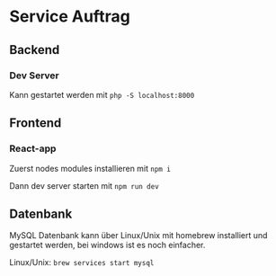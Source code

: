 # Service Auftrag

## Backend 

### Dev Server 

Kann gestartet werden mit `php -S localhost:8000`


## Frontend

### React-app 

Zuerst nodes modules installieren mit `npm i`

Dann dev server starten mit `npm run dev`


## Datenbank

MySQL Datenbank kann über Linux/Unix mit homebrew installiert und gestartet werden, bei windows ist es noch einfacher.

Linux/Unix: `brew services start mysql`